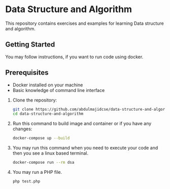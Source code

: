 # Data Structure and Algorithm

This repository contains exercises and examples for learning Data structure and algorithm.

## Getting Started

You may follow instructions, if you want to run code using docker.

## Prerequisites

- Docker installed on your machine
- Basic knowledge of command line interface

1. Clone the repository:

   ```sh
   git clone https://github.com/abdulmajidcse/data-structure-and-algorithm
   cd data-structure-and-algorithm
   ```

2. Run this command to build image and container or if you have any changes:

   ```sh
   docker-compose up --build
   ```

3. You may run this command when you need to execute your code and then you see a linux based terminal.

   ```sh
   docker-compose run --rm dsa
   ```

4. You may run a PHP file.
   ```sh
   php test.php
   ```
